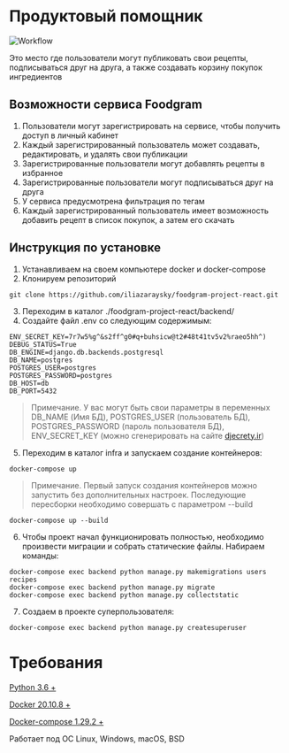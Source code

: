 # Продуктовый помощник
![Workflow](https://github.com/iliazaraysky/yamdb_final/actions/workflows/main.yml/badge.svg)

Это место где пользователи могут публиковать свои рецепты, подписываться друг на друга, а также создавать корзину покупок ингредиентов

## Возможности сервиса Foodgram
1. Пользователи могут зарегистрировать на сервисе, чтобы получить доступ в личный кабинет
2. Каждый зарегистрированный пользователь может создавать, редактировать, и удалять свои публикации
3. Зарегистрированные пользователи могут добавлять рецепты в избранное
4. Зарегистрированные пользователи могут подписываться друг на друга
5. У сервиса предусмотрена фильтрация по тегам
6. Каждый зарегистрированный пользователь имеет возможность добавить рецепт в список покупок, а затем его скачать

## Инструкция по установке
1. Устанавливаем на своем компьютере docker и docker-compose
2. Клонируем репозиторий
```
git clone https://github.com/iliazaraysky/foodgram-project-react.git
```
3. Переходим в каталог ./foodgram-project-react/backend/
4. Создайте файл .env со следующим содержимым:

```
ENV_SECRET_KEY=7r7w5%g^&s2ff^g0#q+buhsicw@t2#48t41tv5v2%raeo5hh^)
DEBUG_STATUS=True
DB_ENGINE=django.db.backends.postgresql
DB_NAME=postgres
POSTGRES_USER=postgres
POSTGRES_PASSWORD=postgres
DB_HOST=db
DB_PORT=5432
```

> Примечание. У вас могут быть свои параметры в переменных DB_NAME (Имя БД), POSTGRES_USER (пользователь БД), POSTGRES_PASSWORD (пароль пользователя БД), ENV_SECRET_KEY (можно сгенерировать на сайте [djecrety.ir](https://djecrety.ir/))
5. Переходим в каталог infra и запускаем создание контейнеров:
```
docker-compose up
```
> Примечание. Первый запуск создания контейнеров можно запустить без дополнительных настроек. Последующие пересборки необходимо совершать с параметром --build
```
docker-compose up --build
```
6. Чтобы проект начал функционировать полностью, необходимо произвести миграции и собрать статические файлы. Набираем команды:
```
docker-compose exec backend python manage.py makemigrations users recipes
docker-compose exec backend python manage.py migrate
docker-compose exec backend python manage.py collectstatic
```
7. Создаем в проекте суперпользователя:
```
docker-compose exec backend python manage.py createsuperuser
```
# Требования
[Python 3.6 +](https://www.python.org/)

[Docker 20.10.8 +](https://www.docker.com/)

[Docker-compose 1.29.2 +](https://docs.docker.com/compose/install/)

Работает под ОС Linux, Windows, macOS, BSD
